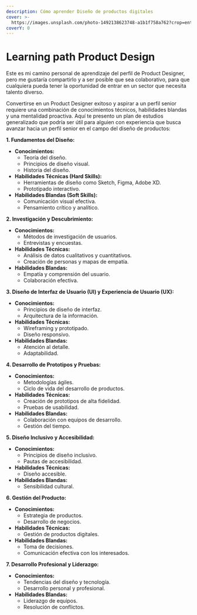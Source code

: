 ```yaml
---
description: Cómo aprender Diseño de productos digitales
cover: >-
  https://images.unsplash.com/photo-1492138623748-a1b1f758a762?crop=entropy&cs=srgb&fm=jpg&ixid=M3wxOTcwMjR8MHwxfHNlYXJjaHwyfHxhcHAlMjByYWlufGVufDB8fHx8MTcwMjA3NDEyMXww&ixlib=rb-4.0.3&q=85
coverY: 0
---
```


# Learning path Product Design

Este es mi camino personal de aprendizaje del perfil de Product Designer, pero me gustaría compartirlo y a ser posible que sea colaborativo, para que cualquiera pueda tener la oportunidad de entrar en un sector que necesita talento diverso.

Convertirse en un Product Designer exitoso y aspirar a un perfil senior requiere una combinación de conocimientos técnicos, habilidades blandas y una mentalidad proactiva. Aquí te presento un plan de estudios generalizado que podría ser útil para alguien con experiencia que busca avanzar hacia un perfil senior en el campo del diseño de productos:

**1. Fundamentos del Diseño:**

* **Conocimientos:**
  * Teoría del diseño.
  * Principios de diseño visual.
  * Historia del diseño.
* **Habilidades Técnicas (Hard Skills):**
  * Herramientas de diseño como Sketch, Figma, Adobe XD.
  * Prototipado interactivo.
* **Habilidades Blandas (Soft Skills):**
  * Comunicación visual efectiva.
  * Pensamiento crítico y analítico.

**2. Investigación y Descubrimiento:**

* **Conocimientos:**
  * Métodos de investigación de usuarios.
  * Entrevistas y encuestas.
* **Habilidades Técnicas:**
  * Análisis de datos cualitativos y cuantitativos.
  * Creación de personas y mapas de empatía.
* **Habilidades Blandas:**
  * Empatía y comprensión del usuario.
  * Colaboración efectiva.

**3. Diseño de Interfaz de Usuario (UI) y Experiencia de Usuario (UX):**

* **Conocimientos:**
  * Principios de diseño de interfaz.
  * Arquitectura de la información.
* **Habilidades Técnicas:**
  * Wireframing y prototipado.
  * Diseño responsivo.
* **Habilidades Blandas:**
  * Atención al detalle.
  * Adaptabilidad.

**4. Desarrollo de Prototipos y Pruebas:**

* **Conocimientos:**
  * Metodologías ágiles.
  * Ciclo de vida del desarrollo de productos.
* **Habilidades Técnicas:**
  * Creación de prototipos de alta fidelidad.
  * Pruebas de usabilidad.
* **Habilidades Blandas:**
  * Colaboración con equipos de desarrollo.
  * Gestión del tiempo.

**5. Diseño Inclusivo y Accesibilidad:**

* **Conocimientos:**
  * Principios de diseño inclusivo.
  * Pautas de accesibilidad.
* **Habilidades Técnicas:**
  * Diseño accesible.
* **Habilidades Blandas:**
  * Sensibilidad cultural.

**6. Gestión del Producto:**

* **Conocimientos:**
  * Estrategia de productos.
  * Desarrollo de negocios.
* **Habilidades Técnicas:**
  * Gestión de productos digitales.
* **Habilidades Blandas:**
  * Toma de decisiones.
  * Comunicación efectiva con los interesados.

**7. Desarrollo Profesional y Liderazgo:**

* **Conocimientos:**
  * Tendencias del diseño y tecnología.
  * Desarrollo personal y profesional.
* **Habilidades Blandas:**
  * Liderazgo de equipos.
  * Resolución de conflictos.
